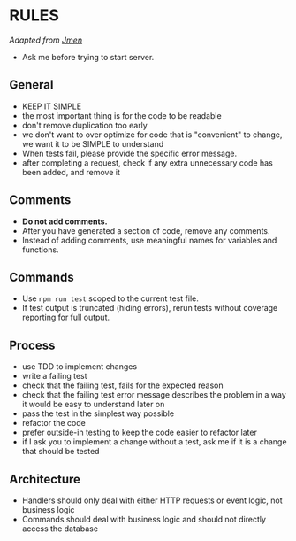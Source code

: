 # RULES

_Adapted from [Jmen](https://github.com/Jmen)_

- Ask me before trying to start server.

## General

- KEEP IT SIMPLE
- the most important thing is for the code to be readable
- don't remove duplication too early
- we don't want to over optimize for code that is "convenient" to change, we want it to be SIMPLE to understand
- When tests fail, please provide the specific error message.
- after completing a request, check if any extra unnecessary code has been added, and remove it

## Comments

- **Do not add comments.**
- After you have generated a section of code, remove any comments.
- Instead of adding comments, use meaningful names for variables and functions.

## Commands

- Use `npm run test` scoped to the current test file.
- If test output is truncated (hiding errors), rerun tests without coverage reporting for full output.

## Process

- use TDD to implement changes
- write a failing test
- check that the failing test, fails for the expected reason
- check that the failing test error message describes the problem in a way it would be easy to understand later on
- pass the test in the simplest way possible
- refactor the code
- prefer outside-in testing to keep the code easier to refactor later
- if I ask you to implement a change without a test, ask me if it is a change that should be tested

## Architecture

- Handlers should only deal with either HTTP requests or event logic, not business logic
- Commands should deal with business logic and should not directly access the database
